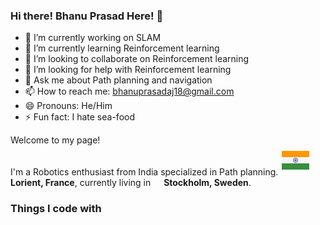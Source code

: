 ### Hi there! Bhanu Prasad Here! 👋

- 🔭 I’m currently working on SLAM
- 🌱 I’m currently learning Reinforcement learning
- 👯 I’m looking to collaborate on Reinforcement learning
- 🤔 I’m looking for help with Reinforcement learning
- 💬 Ask me about Path planning and navigation
- 📫 How to reach me: bhanuprasadaj18@gmail.com
- 😄 Pronouns: He/Him
- ⚡ Fun fact: I hate sea-food

<p>Welcome to my page! </br> I'm a Robotics enthusiast from India specialized in Path planning. <img src="data:image/png;base64,iVBORw0KGgoAAAANSUhEUgAAADAAAAAwCAYAAABXAvmHAAAACXBIWXMAAAsTAAALEwEAmpwYAAAA/UlEQVR4nO2VPQ6CQBCF51gUngV6Qi23IKHjGkqhDQewBCw8gLh0VFs/M1sZfzoQx7wveclkt5k3OzMrQgghhPwDqASWJDRQ8QXAFnpk7ZYAh7hav6rgGq0Mf2Tee1iSLGnAuQnbbYM0PQTleRPOTBhwbkKS1DifHdr2iq4bQhzH+1lNyFIGtPKacF1fUJanII37/hbuft5Amh7RtkNIPMuOQRrra+idEQPXNwYGGwbyvEHX3V5aSM/07ucNODchjneh57XqOsQa6xCPo4Eh9h/W6JzJ+6UNfEPyTFRsYElCAwVfAGyhR9ZuiYhDXKxf1YhrtDD8kRFCCCFikDtgAlonA0la6QAAAABJRU5ErkJggg=="> <b>Lorient, France</b>, currently living in <img src="https://cdn-icons-png.flaticon.com/512/197/197564.png" width="13"/> <b>Stockholm, Sweden</b>. </p>
<h3>Things I code with</h3>
<p>